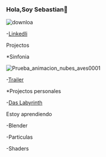 ### Hola,Soy Sebastian👋

![downloa](https://user-images.githubusercontent.com/90289936/185693546-cd1d9690-96f1-4b8d-b927-c96db63dbff4.png)

-[Linkedli](https://www.linkedin.com/in/sebastian-acosta-tobon-171472246)

Projectos

*Sinfonia

![Prueba_animacion_nubes_aves0001](https://user-images.githubusercontent.com/90289936/185695420-54111faf-0f8c-412a-9191-b2e2105b904d.png)

-[Trailer](https://centrodeserviciosygestionempresarial.blogspot.com/2022/08/trailer-sinfonia-salvaje.html?m=1)

*Projectos personales

-[Das Labyrinth](https://nsroad.itch.io/das-labyrinth)

Estoy aprendiendo

-Blender

-Particulas

-Shaders

<!--
**NSRoad/NSRoad** is a ✨ _special_ ✨ repository because its `README.md` (this file) appears on your GitHub profile.

Here are some ideas to get you started:

- 🔭 I’m currently working on ...
- 🌱 I’m currently learning ...
- 👯 I’m looking to collaborate on ...
- 🤔 I’m looking for help with ...
- 💬 Ask me about ...
- 📫 How to reach me: ...
- 😄 Pronouns: ...
- ⚡ Fun fact: ...
-->
